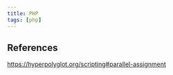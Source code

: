 ```yaml
---
title: PHP
tags: [php]
---
```


## References

<https://hyperpolyglot.org/scripting#parallel-assignment>
